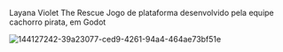 Layana Violet The Rescue
Jogo de plataforma desenvolvido pela equipe cachorro pirata, em Godot

![144127242-39a23077-ced9-4261-94a4-464ae73bf51e](https://user-images.githubusercontent.com/70963541/155254775-acebf0ed-a597-4ea2-8699-2e5b974068ea.jpeg)
